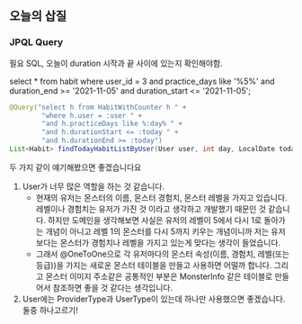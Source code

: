 ## 오늘의 삽질

### JPQL Query 

필요 SQL, 오늘이 duration 시작과 끝 사이에 있는지 확인해야함.

select * from habit
where user_id = 3
and practice_days like '%5%'
and duration_end >= '2021-11-05'
and duration_start <= '2021-11-05';

```java
@Query("select h from HabitWithCounter h " +
        "where h.user = :user " +
        "and h.practiceDays like %:day% " +
        "and h.durationStart <= :today " +
        "and h.durationEnd >= :today")
List<Habit> findTodayHabitListByUser(User user, int day, LocalDate today);
```



두 가지 같이 얘기해봤으면 좋겠습니다요

1. User가 너무 많은 역할을 하는 것 같습니다.
   - 현재의 유저는 몬스터의 이름, 몬스터 경험치, 몬스터 레벨을 가지고 있습니다.
     레벨이나 경험치는 유저가 가진 것 이라고 생각하고 개발했기 때문인 것 같습니다.
     하지만 도메인을 생각해보면 사실은 유저의 레벨이 5에서 다시 1로 돌아가는 개념이 아니고
     레벨 1의 몬스터를 다시 5까지 키우는 개념이니까 
     저는 유저보다는 몬스터가 경험치나 레벨을 가지고 있는게 맞다는 생각이 들었습니다.
   - 그래서 @OneToOne으로 각 유저마다의 몬스터 속성(이름, 경험치, 레벨(또는 등급))을 가지는 새로운 몬스터 테이블을 만들고 사용하면 어떨까 합니다.
     그리고 몬스터 이미지 주소같은 공통적인 부분은 MonsterInfo 같은 테이블로 만들어서 참조하면 좋을 것 같다는 생각입니다.
2. User에는 ProviderType과 UserType이 있는데 하나만 사용했으면 좋겠습니다.
   둘중 하나고르기!

